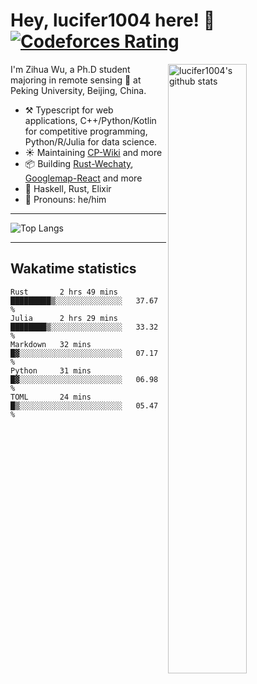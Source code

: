 # Hey, lucifer1004 here! :wave: [![Codeforces Rating](https://cfrating.ihcr.top/?user=lucifer1004&style=flat-square)](https://codeforces.com/profile/lucifer1004)

<img width="50%" align="right" alt="lucifer1004's github stats" src="https://github-readme-stats.vercel.app/api?username=lucifer1004&show_icons=true">

I'm Zihua Wu, a Ph.D student majoring in remote sensing :satellite: at Peking University, Beijing, China.

- :hammer_and_pick: Typescript for web applications, C++/Python/Kotlin for competitive programming, Python/R/Julia for data science.
- :sunny: Maintaining [CP-Wiki](https://cp-wiki.vercel.app) and more 
- :package: Building [Rust-Wechaty](https://github.com/wechaty/rust-wechaty), [Googlemap-React](https://github.com/googlemap-react/googlemap-react) and more
- :seedling: Haskell, Rust, Elixir
- :man: Pronouns: he/him

---

![Top Langs](https://github-readme-stats.vercel.app/api/top-langs/?username=lucifer1004&layout=compact)

---

## Wakatime statistics

<!--START_SECTION:waka-->
```text
Rust       2 hrs 49 mins   █████████▒░░░░░░░░░░░░░░░   37.67 % 
Julia      2 hrs 29 mins   ████████▒░░░░░░░░░░░░░░░░   33.32 % 
Markdown   32 mins         █▓░░░░░░░░░░░░░░░░░░░░░░░   07.17 % 
Python     31 mins         █▓░░░░░░░░░░░░░░░░░░░░░░░   06.98 % 
TOML       24 mins         █▒░░░░░░░░░░░░░░░░░░░░░░░   05.47 % 
```
<!--END_SECTION:waka-->
